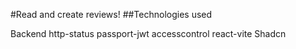 #Read and create reviews!
##Technologies used

Backend
http-status
passport-jwt
accesscontrol
react-vite
Shadcn
